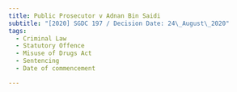 ```yaml
---
title: Public Prosecutor v Adnan Bin Saidi
subtitle: "[2020] SGDC 197 / Decision Date: 24\_August\_2020"
tags:
  - Criminal Law
  - Statutory Offence
  - Misuse of Drugs Act
  - Sentencing
  - Date of commencement

---
```

